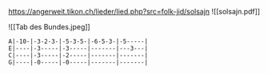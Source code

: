https://angerweit.tikon.ch/lieder/lied.php?src=folk-jid/solsajn
![[solsajn.pdf]]

![[Tab des Bundes.jpeg]]
```uketab
A|-10-|-3-2-3-|-5-3-5-|-6-5-3-|-5-----|
E|----|-3-----|-3-----|-------|---3---|
C|----|-3-----|-2-----|-------|-------|
G|----|-0-----|-0-----|-------|-------|
```